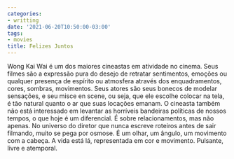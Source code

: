 ```yaml
---
categories:
- writting
date: '2021-06-20T10:50:00-03:00'
tags:
- movies
title: Felizes Juntos
---
```


Wong Kai Wai é um dos maiores cineastas em atividade no cinema. Seus filmes são a expressão pura do desejo de retratar sentimentos, emoções ou qualquer presença de espírito ou atmosfera através dos enquadramentos, cores, sombras, movimentos. Seus atores são seus bonecos de modelar sensações, e seu misce en scene, ou seja, que ele escolhe colocar na tela, é tão natural quanto o ar que suas locações emanam. O cineasta também não está interessado em levantar as horríveis bandeiras políticas de nossos tempos, o que hoje é um diferencial. É sobre relacionamentos, mas não apenas. No universo do diretor que nunca escreve roteiros antes de sair filmando, muito se pega por osmose. É um olhar, um ângulo, um movimento com a cabeça. A vida está lá, representada em cor e movimento. Pulsante, livre e atemporal.